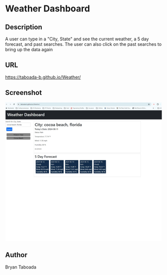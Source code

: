 # Weather Dashboard

## Description
A user can type in a "City, State" and see the current weather, a 5 day forecast, and past searches.  The user can also click on the past searches to bring up the data again
## URL
https://taboada-b.github.io/Weather/
## Screenshot
![alt text](./assets/img/Screenshot.jpg)
## Author
Bryan Taboada